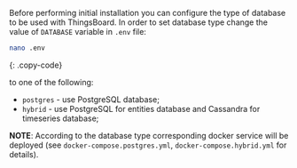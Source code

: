 Before performing initial installation you can configure the type of database to be used with ThingsBoard.
In order to set database type change the value of `DATABASE` variable in `.env` file: 

```bash
nano .env
```
{: .copy-code}

to one of the following:

- `postgres` - use PostgreSQL database;
- `hybrid` - use PostgreSQL for entities database and Cassandra for timeseries database;

**NOTE**: According to the database type corresponding docker service will be deployed (see `docker-compose.postgres.yml`, `docker-compose.hybrid.yml` for details).